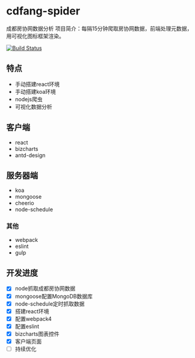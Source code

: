# cdfang-spider

成都房协网数据分析
项目简介：每隔15分钟爬取房协网数据，前端处理元数据，用可视化图标框架渲染。

[![Build Status](https://www.travis-ci.org/yhlben/cdfang-spider.svg?branch=master)](https://www.travis-ci.org/yhlben/cdfang-spider)


## 特点
* 手动搭建react环境
* 手动搭建koa环境
* nodejs爬虫
* 可视化数据分析

## 客户端
* react
* bizcharts
* antd-design

## 服务器端
* koa
* mongoose
* cheerio
* node-schedule

### 其他
* webpack
* eslint
* gulp

## 开发进度
* [x] node抓取成都房协网数据
* [x] mongoose配置MongoDB数据库
* [x] node-schedule定时抓取数据
* [x] 搭建react环境
* [x] 配置webpack4
* [x] 配置eslint
* [x] bizcharts图表控件
* [x] 客户端页面
* [ ] 持续优化
